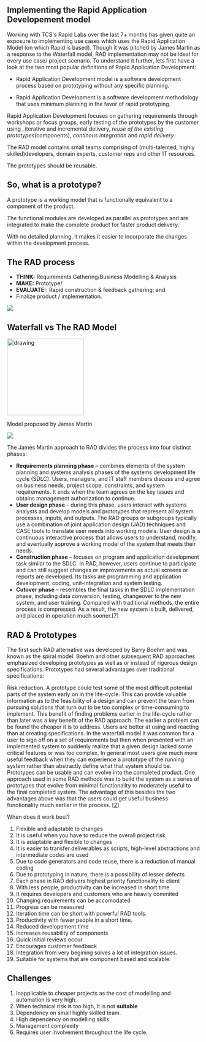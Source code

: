 ## Implementing the Rapid Application Developement model

Working with TCS's Rapid Labs over the last 7+ months has given quite an exposure to implementing use cases which uses the Rapid Application Model (on which Rapid is based). Though it was pitched by James Martin as a response to the Waterfall model, RAD implementation may not be ideal for every use case/ project scenario. To understand it further, lets first have a look at the two most popular definitions of Rapid Application Development: 

- Rapid Application Development model is a software development process based on prototyping without any specific planning.

- Rapid Application Development is a software development methodology that uses minimum planning in the favor of rapid prototyping. 

Rapid Application Development focuses on gathering requirements through workshops or focus groups, early testing of the prototypes by the customer using _iterative and incremental delivery, _reuse of the existing prototypes_(components), _continous integration_ and _rapid delivery_. 

The RAD model contains small teams comprising of (multi-talented, highly skilled)developers, domain experts, customer reps and other IT resources. 

The prototypes should be reusable. 

## So, what is a prototype? 
A prototype is a working model that is functionally equivalent to a component of the product. 

The functional modules are developed as parallel as prototypes and are integrated to make the complete product for faster product delivery. 

With no detailed planning, it makes it easier to incorporate the changes within the development process. 

## The RAD process

- __THINK:__ Requirements Gathering/Business Modelling & Analysis
- __MAKE:__ Prototype/ 
- __EVALUATE:__: Rapid construction & feedback gathering; and
- Finalize product / implementation.

![](https://codebots.com/generated/_blog/app-development/what-is-rapid-application-development-rad/DT-276_-1-4000-361e91d30.webp)

## Waterfall vs The RAD Model 

<img src="https://codebots.com/generated/_blog/app-development/what-is-rapid-application-development-rad/RAD-Blog_Infographic-2500-6b16cc069.webp" alt="drawing" width="200"/>

Model proposed by James Martin

![](https://upload.wikimedia.org/wikipedia/commons/thumb/5/5f/RADModel.JPG/640px-RADModel.JPG)


The James Martin approach to RAD divides the process into four distinct phases:

- __Requirements planning phase__ – combines elements of the system planning and systems analysis phases of the systems development life cycle (SDLC). Users, managers, and IT staff members discuss and agree on business needs, project scope, constraints, and system requirements. It ends when the team agrees on the key issues and obtains management authorization to continue.
- __User design phase__ – during this phase, users interact with systems analysts and develop models and prototypes that represent all system processes, inputs, and outputs. The RAD groups or subgroups typically use a combination of joint application design (JAD) techniques and CASE tools to translate user needs into working models. User design is a continuous interactive process that allows users to understand, modify, and eventually approve a working model of the system that meets their needs.
- __Construction phase__ – focuses on program and application development task similar to the SDLC. In RAD, however, users continue to participate and can still suggest changes or improvements as actual screens or reports are developed. Its tasks are programming and application development, coding, unit-integration and system testing.
- __Cutover phase__ – resembles the final tasks in the SDLC implementation phase, including data conversion, testing, changeover to the new system, and user training. Compared with traditional methods, the entire process is compressed. As a result, the new system is built, delivered, and placed in operation much sooner.[7]

## RAD & Prototypes
The first such RAD alternative was developed by Barry Boehm and was known as the spiral model. Boehm and other subsequent RAD approaches emphasized developing prototypes as well as or instead of rigorous design specifications. Prototypes had several advantages over traditional specifications:

Risk reduction. A prototype could test some of the most difficult potential parts of the system early on in the life-cycle. This can provide valuable information as to the feasibility of a design and can prevent the team from pursuing solutions that turn out to be too complex or time-consuming to implement. This benefit of finding problems earlier in the life-cycle rather than later was a key benefit of the RAD approach. The earlier a problem can be found the cheaper it is to address.
Users are better at using and reacting than at creating specifications. In the waterfall model it was common for a user to sign off on a set of requirements but then when presented with an implemented system to suddenly realize that a given design lacked some critical features or was too complex. In general most users give much more useful feedback when they can experience a prototype of the running system rather than abstractly define what that system should be.
Prototypes can be usable and can evolve into the completed product. One approach used in some RAD methods was to build the system as a series of prototypes that evolve from minimal functionality to moderately useful to the final completed system. The advantage of this besides the two advantages above was that the users could get useful business functionality much earlier in the process. [[2](https://web.archive.org/web/20180329032706/http://www.dimap.ufrn.br/~jair/ES/artigos/SpiralModelBoehm.pdf)]

When does it work best? 

1. Flexible and adaptable to changes
2. It is useful when you have to reduce the overall project risk
3. It is adaptable and flexible to changes
4. It is easier to transfer deliverables as scripts, high-level abstractions and intermediate codes are used
5. Due to code generators and code reuse, there is a reduction of manual coding
6. Due to prototyping in nature, there is a possibility of lesser defects
7. Each phase in RAD delivers highest priority functionality to client
8. With less people, productivity can be increased in short time
9. It requires developers and customers who are heavily commited
10. Changing requirements can be accomodated
11. Progress can be measured
12. Iteration time can be short with powerful RAD tools.
13. Productivity with fewer people in a short time. 
14. Reduced developement time
15. Increases reusability of components
16. Quick initial reviews occur
17. Encourages customer feedback
18. Integration from very begining solves a lot of integration issues. 
19. Suitable for systems that are component based and scalable. 




## Challenges 
1. Inapplicable to cheaper projects as the cost of modelling and automation is very high. 
2. When technical risk is too high, it is not __suitable__
3. Dependency on small highly skilled team. 
4. High dependency on modelling skills
5. Management complexity
6. Requires user involvement throughout the life cycle.

